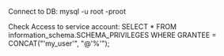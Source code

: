 Connect to DB: mysql -u root -proot

Check Access to service account: 
SELECT * 
FROM information_schema.SCHEMA_PRIVILEGES 
WHERE GRANTEE = CONCAT("'my_user'", "@'%'");
